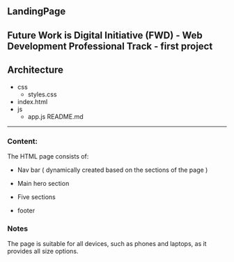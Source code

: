 ## LandingPage

Future Work is Digital Initiative (FWD) - Web Development Professional Track - first project
---
## Architecture

* css
  - styles.css    
* index.html
* js
  - app.js
README.md
---
### Content:

The HTML page consists of:

- Nav bar ( dynamically created based on the sections of the page )

- Main hero section

- Five sections

- footer

### Notes
 The page is suitable for all devices, such as phones and laptops, as it provides all size options.
